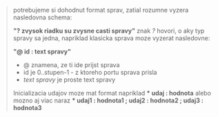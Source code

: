 
>potrebujeme si dohodnut format sprav, zatial rozumne vyzera nasledovna schema:
>
> __"? zvysok riadku su zvysne casti spravy"__ 
> znak _?_ hovori, o aky typ spravy sa jedna, napriklad klasicka sprava moze vyzerat nasledovne:
>
> __"@ id : text spravy"__
>
> * @ znamena, ze ti ide prijst sprava 
> * id je 0..stupen-1 - z ktoreho portu sprava prisla
> * _text spravy_ je proste text spravy
>
> Inicializacia udajov moze mat format napriklad
> __* udaj : hodnota__
> alebo mozno aj viac naraz
> __* udaj1 : hodnota1 ; udaj2 : hodnota2 ; udaj3 : hodnota3__
